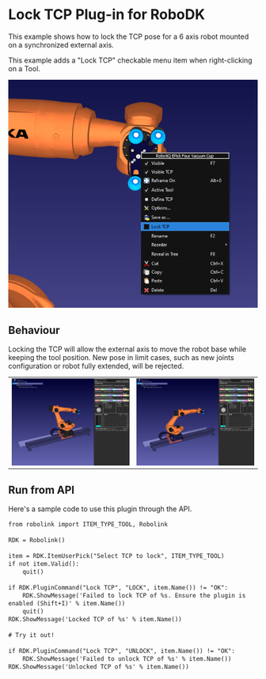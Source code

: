 Lock TCP Plug-in for RoboDK
===========================

This example shows how to lock the TCP pose for a 6 axis robot mounted on a synchronized external axis.

This example adds a "Lock TCP" checkable menu item when right-clicking on a Tool.

![Lock TCP menu](./doc/menu.PNG)

Behaviour
---------

Locking the TCP will allow the external axis to move the robot base while keeping the tool position. New pose in limit cases, such as new joints configuration or robot fully extended, will be rejected.


|                                      |                                      |
| ------------------------------------ | ------------------------------------ |
| ![Locked pose 1](./doc/locked_1.PNG) | ![Locked pose 2](./doc/locked_2.PNG) |


Run from API
-------------

Here's a sample code to use this plugin through the API.

```
from robolink import ITEM_TYPE_TOOL, Robolink

RDK = Robolink()

item = RDK.ItemUserPick("Select TCP to lock", ITEM_TYPE_TOOL)
if not item.Valid():
    quit()

if RDK.PluginCommand("Lock TCP", "LOCK", item.Name()) != "OK":
    RDK.ShowMessage('Failed to lock TCP of %s. Ensure the plugin is enabled (Shift+I)' % item.Name())
    quit()
RDK.ShowMessage('Locked TCP of %s' % item.Name())

# Try it out!

if RDK.PluginCommand("Lock TCP", "UNLOCK", item.Name()) != "OK":
    RDK.ShowMessage('Failed to unlock TCP of %s' % item.Name())
RDK.ShowMessage('Unlocked TCP of %s' % item.Name())
```